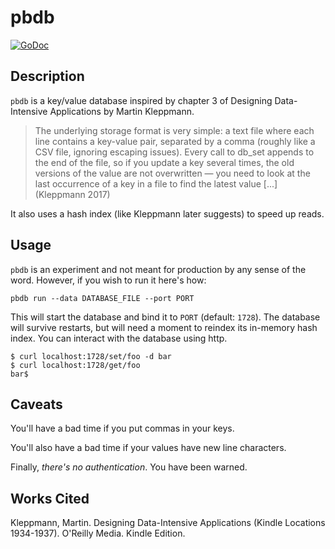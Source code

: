 # pbdb

[![GoDoc](https://godoc.org/github.com/kineticdial/pbdb?status.svg)](https://godoc.org/github.com/kineticdial/pbdb)

## Description

`pbdb` is a key/value database inspired by chapter 3 of Designing Data-Intensive
Applications by Martin Kleppmann.

> The underlying storage format is very simple: a text file where each line
> contains a key-value pair, separated by a comma (roughly like a CSV file,
> ignoring escaping issues). Every call to db_set appends to the end of the
> file, so if you update a key several times, the old versions of the value are
> not overwritten — you need to look at the last occurrence of a key in a file
> to find the latest value [...] (Kleppmann 2017)

It also uses a hash index (like Kleppmann later suggests) to speed up reads.

## Usage

`pbdb` is an experiment and not meant for production by any sense of the word.
However, if you wish to run it here's how:

```
pbdb run --data DATABASE_FILE --port PORT
```

This will start the database and bind it to `PORT` (default: `1728`). The
database will survive restarts, but will need a moment to reindex its in-memory
hash index. You can interact with the database using http.

```
$ curl localhost:1728/set/foo -d bar
$ curl localhost:1728/get/foo
bar$
```

## Caveats

You'll have a bad time if you put commas in your keys.

You'll also have a bad time if your values have new line characters.

Finally, _there's no authentication_. You have been warned.

## Works Cited

Kleppmann, Martin. Designing Data-Intensive Applications (Kindle Locations
1934-1937). O'Reilly Media. Kindle Edition.
